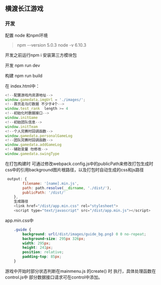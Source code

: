 ## 横渡长江游戏

### 开发

配置 node 和npm环境

> npm --version 5.0.3 node -v 6.10.3

开发之前运行npm i 安装第三方模块包

开发 npm run dev

构建 npm run build

在 index.html中：
```javascript
<!--配置游戏内资源地址-->
window.gamedata.imgUrl = './images/';
<!--首页走马灯数据 不少于4个-->
window.test_rank  length >= 4
<!--初始化时数据接口-->
window.initGame
<!--初始团队信息-->
window.initTeam
<!--个人完赛时回调函数-->
window.gamedata.personalGameLog
<!--团队完赛时回调函数-->
window.gamedata.addGameLog
<!--辅助变量 勿修改-->
window.gamedata.swingType
```

在打包构建时 可通过修改webpack.config.js中的publicPath来修改打包生成时css中的引用background图片根路径，以及打包时自动生成的css和js路径
```javascript
 output: {
		filename: '[name].min.js',
		path: path.resolve(__dirname, './dist/'),
		publicPath: '/dist/' 
	},
    生成路径
    <link href="/dist/app.min.css" rel="stylesheet">
    <script type="text/javascript" src="/dist/app.min.js"></script>
```
app.min.css中
```css
    .guide {
        background: url(/dist/images/guide_bg.png) 0 0 no-repeat;
        background-size: 295px 326px;
        width: 295px;
        height: 241px;
        position: relative;
        padding-top: 85px;
    }
```

游戏中开始时部分状态判断在mainmenu.js 的create() 时 执行，具体处理函数在control.js中 部分数据接口请求可在control中添加。
